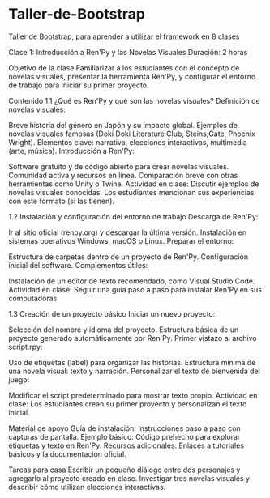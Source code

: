 # Taller-de-Bootstrap
Taller de Bootstrap, para aprender a utilizar el framework en 8 clases

Clase 1: Introducción a Ren'Py y las Novelas Visuales
Duración: 2 horas

Objetivo de la clase
Familiarizar a los estudiantes con el concepto de novelas visuales, presentar la herramienta Ren'Py, y configurar el entorno de trabajo para iniciar su primer proyecto.

Contenido
1.1 ¿Qué es Ren'Py y qué son las novelas visuales?
Definición de novelas visuales:


Breve historia del género en Japón y su impacto global.
Ejemplos de novelas visuales famosas (Doki Doki Literature Club, Steins;Gate, Phoenix Wright).
Elementos clave: narrativa, elecciones interactivas, multimedia (arte, música).
Introducción a Ren'Py:


Software gratuito y de código abierto para crear novelas visuales.
Comunidad activa y recursos en línea.
Comparación breve con otras herramientas como Unity o Twine.
Actividad en clase:
 Discutir ejemplos de novelas visuales conocidas. Los estudiantes mencionan sus experiencias con este formato (si las tienen).

1.2 Instalación y configuración del entorno de trabajo
Descarga de Ren'Py:


Ir al sitio oficial (renpy.org) y descargar la última versión.
Instalación en sistemas operativos Windows, macOS o Linux.
Preparar el entorno:


Estructura de carpetas dentro de un proyecto de Ren'Py.
Configuración inicial del software.
Complementos útiles:


Instalación de un editor de texto recomendado, como Visual Studio Code.
Actividad en clase:
 Seguir una guía paso a paso para instalar Ren'Py en sus computadoras.

1.3 Creación de un proyecto básico
Iniciar un nuevo proyecto:


Selección del nombre y idioma del proyecto.
Estructura básica de un proyecto generado automáticamente por Ren'Py.
Primer vistazo al archivo script.rpy:


Uso de etiquetas (label) para organizar las historias.
Estructura mínima de una novela visual: texto y narración.
Personalizar el texto de bienvenida del juego:


Modificar el script predeterminado para mostrar texto propio.
Actividad en clase:
 Los estudiantes crean su primer proyecto y personalizan el texto inicial.

Material de apoyo
Guía de instalación: Instrucciones paso a paso con capturas de pantalla.
Ejemplo básico: Código prehecho para explorar etiquetas y texto en Ren'Py.
Recursos adicionales: Enlaces a tutoriales básicos y la documentación oficial.

Tareas para casa
Escribir un pequeño diálogo entre dos personajes y agregarlo al proyecto creado en clase.
Investigar tres novelas visuales y describir cómo utilizan elecciones interactivas.
